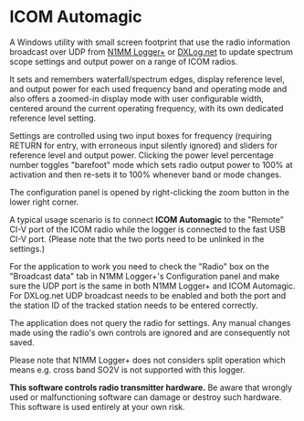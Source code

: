 # ICOM Automagic
A Windows utility with small screen footprint that use the radio information broadcast over 
UDP from [N1MM Logger+](http://www.n1mm.com) or [DXLog.net](http://dxlog.net) to update 
spectrum scope settings and output power on a range of ICOM radios. 

It sets and remembers waterfall/spectrum edges, display reference level, and output power for 
each used frequency band and operating mode and also offers a zoomed-in display mode with user 
configurable width, centered around the current operating frequency, with its own dedicated 
reference level setting. 

Settings are controlled using two input boxes for frequency (requiring RETURN for entry, 
with erroneous input silently ignored) and sliders for reference level and output power. 
Clicking the power level percentage number toggles "barefoot" mode which sets radio output 
power to 100% at activation and then re-sets it to 100% whenever band or mode changes.

The configuration panel is opened by right-clicking the zoom button in the lower right corner. 

A typical usage scenario is to connect **ICOM Automagic** to the "Remote" CI-V port of the 
ICOM radio while the logger is connected to the fast USB CI-V port. (Please note that the two ports 
need to be unlinked in the settings.)

For the application to work you need to check the "Radio" box on the "Broadcast data" tab in N1MM Logger+'s 
Configuration panel and make sure the UDP port is the same in both N1MM Logger+ and ICOM Automagic. 
For DXLog.net UDP broadcast needs to be enabled and both the port and the station ID of the tracked 
station needs to be entered correctly.

The application does not query the radio for settings. Any manual changes made using the radio's own 
controls are ignored and are consequently not saved. 

Please note that N1MM Logger+ does not considers split operation which means e.g. cross band SO2V 
is not supported with this logger.

**This software controls radio transmitter hardware.** 
Be aware that wrongly used or malfunctioning software can damage or destroy such hardware. 
This software is used entirely at your own risk.